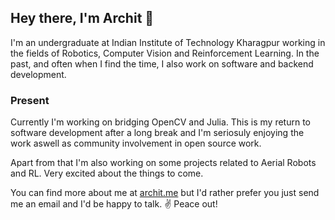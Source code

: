 ## Hey there, I'm Archit 👋

I'm an undergraduate at Indian Institute of Technology Kharagpur working in the fields of Robotics, Computer Vision and Reinforcement Learning. In the past, and often when I find the time, I also work on software and backend development.

### Present

Currently I'm working on bridging OpenCV and Julia. This is my return to software development after a long break and I'm seriosuly enjoying the work aswell as community involvement in open source work. 

Apart from that I'm also working on some projects related to Aerial Robots and RL. Very excited about the things to come.

You can find more about me at [archit.me](https://archit.me/) but I'd rather prefer you just send me an email and I'd be happy to talk. ✌️ Peace out!
